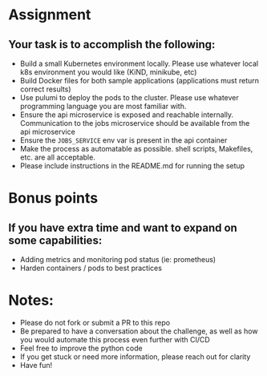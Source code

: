 # Assignment
## Your task is to accomplish the following:
- Build a small Kubernetes environment locally.  Please use whatever local k8s environment you would like (KiND, minikube, etc)
- Build Docker files for both sample applications (applications must return correct results)
- Use pulumi to deploy the pods to the cluster.  Please use whatever programming language you are most familiar with.
- Ensure the api microservice is exposed and reachable internally.   Communication to the jobs microservice should be available from the api microservice
- Ensure the `JOBS_SERVICE` env var is present in the api container
- Make the process as automatable as possible.  shell scripts, Makefiles, etc. are all acceptable.
- Please include instructions in the README.md for running the setup

# Bonus points
## If you have extra time and want to expand on some capabilities:
- Adding metrics and monitoring pod status (ie: prometheus)
- Harden containers / pods to best practices

# Notes:
- Please do not fork or submit a PR to this repo
- Be prepared to have a conversation about the challenge, as well as how you would automate this process even further with CI/CD
- Feel free to improve the python code
- If you get stuck or need more information, please reach out for clarity
- Have fun!
